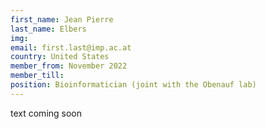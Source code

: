 ```yaml
---
first_name: Jean Pierre
last_name: Elbers
img: 
email: first.last@imp.ac.at
country: United States
member_from: November 2022
member_till:
position: Bioinformatician (joint with the Obenauf lab)
---
```

text coming soon
